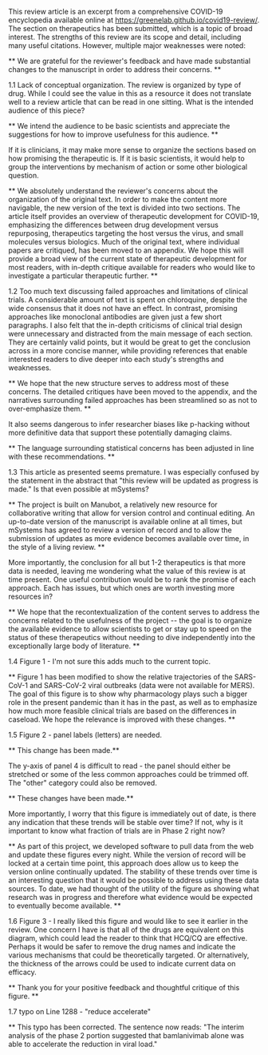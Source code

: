 This review article is an excerpt from a comprehensive COVID-19 encyclopedia available online at https://greenelab.github.io/covid19-review/. The section on therapeutics has been submitted, which is a topic of broad interest. The strengths of this review are its scope and detail, including many useful citations. However, multiple major weaknesses were noted:

**
We are grateful for the reviewer's feedback and have made substantial changes to the manuscript in order to address their concerns.
**

1.1 Lack of conceptual organization. The review is organized by type of drug. While I could see the value in this as a resource it does not translate well to a review article that can be read in one sitting. What is the intended audience of this piece? 

**
We intend the audience to be basic scientists and appreciate the suggestions for how to improve usefulness for this audience.
**

If it is clinicians, it may make more sense to organize the sections based on how promising the therapeutic is. If it is basic scientists, it would help to group the interventions by mechanism of action or some other biological question.

**
We absolutely understand the reviewer's concerns about the organization of the original text.
In order to make the content more navigable, the new version of the text is divided into two sections.
The article itself provides an overview of therapeutic development for COVID-19, emphasizing the differences between drug development versus repurposing, therapeutics targeting the host versus the virus, and small molecules versus biologics.
Much of the original text, where individual papers are critiqued, has been moved to an appendix.
We hope this will provide a broad view of the current state of therapeutic development for most readers, with in-depth critique available for readers who would like to investigate a particular therapeutic further.
**

1.2 Too much text discussing failed approaches and limitations of clinical trials. A considerable amount of text is spent on chloroquine, despite the wide consensus that it does not have an effect. In contrast, promising approaches like monoclonal antibodies are given just a few short paragraphs. I also felt that the in-depth criticisms of clinical trial design were unnecessary and distracted from the main message of each section. They are certainly valid points, but it would be great to get the conclusion across in a more concise manner, while providing references that enable interested readers to dive deeper into each study's strengths and weaknesses.

**
We hope that the new structure serves to address most of these concerns.
The detailed critiques have been moved to the appendix, and the narratives surrounding failed approaches has been streamlined so as not to over-emphasize them.
**

It also seems dangerous to infer researcher biases like p-hacking without more definitive data that support these potentially damaging claims.

**
The language surrounding statistical concerns has been adjusted in line with these recommendations.
**


1.3 This article as presented seems premature. I was especially confused by the statement in the abstract that "this review will be updated as progress is made." Is that even possible at mSystems? 

**
The project is built on Manubot, a relatively new resource for collaborative writing that allow for version control and continual editing.
An up-to-date version of the manuscript is available online at all times, but mSystems has agreed to review a version of record and to allow the submission of updates as more evidence becomes available over time, in the style of a living review.
**

More importantly, the conclusion for all but 1-2 therapeutics is that more data is needed, leaving me wondering what the value of this review is at time present. One useful contribution would be to rank the promise of each approach. Each has issues, but which ones are worth investing more resources in?

**
We hope that the recontextualization of the content serves to address the concerns related to the usefulness of the project -- the goal is to organize the available evidence to allow scientists to get or stay up to speed on the status of these therapeutics without needing to dive independently into the exceptionally large body of literature.
**

1.4 Figure 1 - I'm not sure this adds much to the current topic.

**
Figure 1 has been modified to show the relative trajectories of the SARS-CoV-1 and SARS-CoV-2 viral outbreaks (data were not available for MERS).
The goal of this figure is to show why pharmacology plays such a bigger role in the present pandemic than it has in the past, as well as to emphasize how much more feasible clinical trials are based on the differences in caseload.
We hope the relevance is improved with these changes.
**

1.5 Figure 2 - panel labels (letters) are needed. 

**
This change has been made.**

The y-axis of panel 4 is difficult to read - the panel should either be stretched or some of the less common approaches could be trimmed off. The "other" category could also be removed.

**
These changes have been made.**

More importantly, I worry that this figure is immediately out of date, is there any indication that these trends will be stable over time? If not, why is it important to know what fraction of trials are in Phase 2 right now?

**
As part of this project, we developed software to pull data from the web and update these figures every night.
While the version of record will be locked at a certain time point, this approach does allow us to keep the version online continually updated.
The stability of these trends over time is an interesting question that it would be possible to address using these data sources.
To date, we had thought of the utility of the figure as showing what research was in progress and therefore what evidence would be expected to eventually become available.
**

1.6 Figure 3 - I really liked this figure and would like to see it earlier in the review. One concern I have is that all of the drugs are equivalent on this diagram, which could lead the reader to think that HCQ/CQ are effective. Perhaps it would be safer to remove the drug names and indicate the various mechanisms that could be theoretically targeted. Or alternatively, the thickness of the arrows could be used to indicate current data on efficacy.

**
Thank you for your positive feedback and thoughtful critique of this figure.
**

1.7 typo on Line 1288 - "reduce accelerate"

**
This typo has been corrected.
The sentence now reads: "The interim analysis of the phase 2 portion suggested that bamlanivimab alone was able to accelerate the reduction in viral load."
